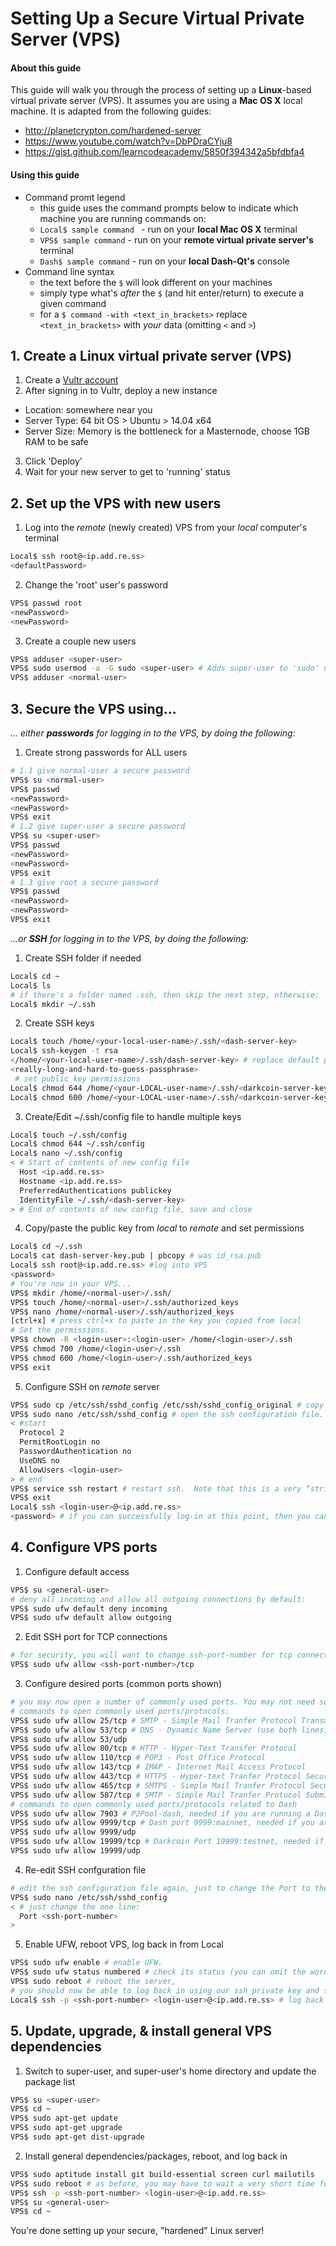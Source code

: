 # Setting Up a Secure Virtual Private Server (VPS)

#### About this guide
This guide will walk you through the process of setting up a __Linux__-based virtual private server (VPS).  It assumes you are using a __Mac OS X__ local machine.  It is adapted from the following guides:
* http://planetcrypton.com/hardened-server
* https://www.youtube.com/watch?v=DbPDraCYju8
* https://gist.github.com/learncodeacademy/5850f394342a5bfdbfa4

#### Using this guide
* Command promt legend
  * this guide uses the command prompts below to indicate which machine you are running commands on:
  * ```Local$ sample command ``` - run on your __local Mac OS X__ terminal
  * ```VPS$ sample command``` - run on your __remote virtual private server's__ terminal
  * ```Dash$ sample command``` - run on your __local Dash-Qt's__ console
* Command line syntax
  * the text before the ```$``` will look different on your machines
  * simply type what's *after* the ```$``` (and hit enter/return) to execute a given command
  * for a ```$ command -with <text_in_brackets>``` replace ```<text_in_brackets>``` with *your* data (omitting ```<``` and ```>```)

## 1. Create a Linux virtual private server (VPS)

1. Create a [Vultr account](http://www.vultr.com/?ref=6971315-3B)
2. After signing in to Vultr, deploy a new instance
  * Location: somewhere near you
  * Server Type: 64 bit OS > Ubuntu > 14.04 x64
  * Server Size: Memory is the bottleneck for a Masternode, choose 1GB RAM to be safe
3. Click 'Deploy'
4. Wait for your new server to get to 'running' status

## 2. Set up the VPS with new users

1. Log into the *remote* (newly created) VPS from your *local* computer's terminal

  ```sh
  Local$ ssh root@<ip.add.re.ss>
  <defaultPassword>
  ```
2. Change the 'root' user's password

  ```sh
  VPS$ passwd root
  <newPassword>
  <newPassword>
  ```
3. Create a couple new users

  ```sh
  VPS$ adduser <super-user>
  VPS$ sudo usermod -a -G sudo <super-user> # Adds super-user to 'sudo' user group (gives it sudo capabilities)
  VPS$ adduser <normal-user>
  ```

## 3. Secure the VPS using...

*... either __passwords__ for logging in to the VPS, by doing the following:*

1. Create strong passwords for ALL users

  ```sh
  # 1.1 give normal-user a secure password
  VPS$ su <normal-user>
  VPS$ passwd
  <newPassword>
  <newPassword>
  VPS$ exit
  # 1.2 give super-user a secure password
  VPS$ su <super-user>
  VPS$ passwd
  <newPassword>
  <newPassword>
  VPS$ exit
  # 1.3 give root a secure password
  VPS$ passwd
  <newPassword>
  <newPassword>
  VPS$ exit
  ```

*...or __SSH__ for logging in to the VPS, by doing the following:*

1. Create SSH folder if needed

  ```sh
  Local$ cd ~
  Local$ ls
  # if there's a folder named .ssh, then skip the next step, otherwise:
  Local$ mkdir ~/.ssh
  ```
2. Create SSH keys

  ```sh
  Local$ touch /home/<your-local-user-name>/.ssh/<dash-server-key>
  Local$ ssh-keygen -t rsa
  </home/<your-local-user-name>/.ssh/dash-server-key> # replace default path with one we just created
  <really-long-and-hard-to-guess-passphrase>
   # set public key permissions
  Local$ chmod 644 /home/<your-LOCAL-user-name>/.ssh/<darkcoin-server-key>.pub
  Local$ chmod 600 /home/<your-LOCAL-user-name>/.ssh/<darkcoin-server-key>
  ```
3. Create/Edit ~/.ssh/config file to handle multiple keys

  ```sh
  Local$ touch ~/.ssh/config
  Local$ chmod 644 ~/.ssh/config
  Local$ nano ~/.ssh/config
  < # Start of contents of new config file
    Host <ip.add.re.ss>
    Hostname <ip.add.re.ss>
    PreferredAuthentications publickey
    IdentityFile ~/.ssh/<dash-server-key>
  > # End of contents of new config file, save and close
  ```
4. Copy/paste the public key from *local* to *remote* and set permissions

  ```sh
  Local$ cd ~/.ssh
  Local$ cat dash-server-key.pub | pbcopy # was id_rsa.pub
  Local$ ssh root@<ip.add.re.ss> #log into VPS
  <password>
  # You're now in your VPS...
  VPS$ mkdir /home/<normal-user>/.ssh/
  VPS$ touch /home/<normal-user>/.ssh/authorized_keys
  VPS$ nano /home/<normal-user>/.ssh/authorized_keys
  [ctrl+x] # press ctrl+x to paste in the key you copied from local
  # Set the permissions.
  VPS$ chown -R <login-user>:<login-user> /home/<login-user>/.ssh
  VPS$ chmod 700 /home/<login-user>/.ssh
  VPS$ chmod 600 /home/<login-user>/.ssh/authorized_keys
  VPS$ exit
  ```
5. Configure SSH on *remote* server

  ```sh
  VPS$ sudo cp /etc/ssh/sshd_config /etc/ssh/sshd_config_original # copy config file just in case we screw things up while editing it, just in case.
  VPS$ sudo nano /etc/ssh/sshd_config # open the ssh configuration file. The things  we need to check, set, or add within the sshd_config file are below:
  < #start
    Protocol 2
    PermitRootLogin no
    PasswordAuthentication no
    UseDNS no
    AllowUsers <login-user>
  > # end
  VPS$ service ssh restart # restart ssh.  Note that this is a very “strict” configuration.  You will now ONLY be allowed to log-in to your REMOTE server from your current LOCAL machine.  To be able to log-in from a different LOCAL machine you would need to copy the private ssh key from your LOCAL machine onto the other LOCAL machine.  (You might want to keep the private key on an encrypted usb flash drive for such purposes.)  If that other LOCAL machine were not also owned by you, then you would want to delete the private key from it after you were done using it.  If you were willing to compromise just a bit on security you could leave PasswordAuthentication set to yes; it would be better if you could avoid doing this, however, in the event someone guessed or otherwise found out login-user's password.  You should now try to log-out as root and then ssh log-in as <login-user>:
  VPS$ exit
  Local$ ssh <login-user>@<ip.add.re.ss>
  <password> # if you can successfully log-in at this point, then you can continue on to the “Configuring Ports” section below.  If you cannot log-in, then you can try to go back and fix any problems by logging-in through a web-based console provided by your cloud-server's host.  If you just can't get it working no matter what, you may have to start again, rebuilding the server from scratch.
  ```

## 4. Configure VPS ports

1. Configure default access

  ```sh
  VPS$ su <general-user>
  # deny all incoming and allow all outgoing connections by default:
  VPS$ sudo ufw default deny incoming
  VPS$ sudo ufw default allow outgoing
  ```

2. Edit SSH port for TCP connections

  ```sh
  # for security, you will want to change ssh-port-number for tcp connections, and open that port.  (We will refer to this as <ssh-port-number>.)
  VPS$ sudo ufw allow <ssh-port-number>/tcp
  ```

3. Configure desired ports (common ports shown)

  ```sh
  # you may now open a number of commonly used ports. You may not need some of these ports, or be unsure as to which you do or do not need.  For most configurations, opening the ports shown below should be safe.  If you are sure that you do not need to open some port, feel free to skip that step.  Also if you wanted to close a port later on, you could to this by simply issuing the command: sudo ufw deny <port>/<optional: protocol>.  For example, to close port 53 for everything: sudo ufw deny 53. To deny incoming tcp packets to port 53: VPS$ sudo ufw deny 53/tcp. To deny incoming udp packets to port 53: VPS$ sudo ufw deny 53/udp.  
  # commands to open commonly used ports/protocols:
  VPS$ sudo ufw allow 25/tcp # SMTP - Simple Mail Tranfer Protocol Transmission
  VPS$ sudo ufw allow 53/tcp # DNS - Dynamic Name Server (use both lines)
  VPS$ sudo ufw allow 53/udp
  VPS$ sudo ufw allow 80/tcp # HTTP - Hyper-Text Transfer Protocol
  VPS$ sudo ufw allow 110/tcp # POP3 - Post Office Protocol
  VPS$ sudo ufw allow 143/tcp # IMAP - Internet Mail Access Protocol
  VPS$ sudo ufw allow 443/tcp # HTTPS - Hyper-text Tranfer Protocol Secure
  VPS$ sudo ufw allow 465/tcp # SMTPS - Simple Mail Tranfer Protocol Secure
  VPS$ sudo ufw allow 587/tcp # SMTP - Simple Mail Tranfer Protocol Submission
  # commands to open commonly used ports/protocols related to Dash
  VPS$ sudo ufw allow 7903 # P2Pool-dash, needed if you are running a Dash P2Pool
  VPS$ sudo ufw allow 9999/tcp # Dash port 9999:mainnet, needed if you are running Dash on the standard main network, both lines
  VPS$ sudo ufw allow 9999/udp
  VPS$ sudo ufw allow 19999/tcp # Darkcoin Port 19999:testnet, needed if you are running Dash on the testing network, both lines
  VPS$ sudo ufw allow 19999/udp
  ```

4. Re-edit SSH confguration file

  ```sh
  # edit the ssh configuration file again, just to change the Port to the <ssh-port-number> you chose above:
  VPS$ sudo nano /etc/ssh/sshd_config
  < # just change the one line:
    Port <ssh-port-number>
  >
  ```

5. Enable UFW, reboot VPS, log back in from Local

  ```sh
  VPS$ sudo ufw enable # enable UFW.
  VPS$ sudo ufw status numbered # check its status (you can omit the word “numbered,” but it provides more information)
  VPS$ sudo reboot # reboot the server,
  # you should now be able to log back in using our ssh private key and ssh passphrase, now also including the new <ssh-port-number> in the login. You may have to wait about a minute or so for it to boot up before you can login
  Local$ ssh -p <ssh-port-number> <login-user>@<ip.add.re.ss> # log back in, if it works, continue to the next section, “Update and Upgrade and Install General-Dependencies.”  If it does not work, you may have to rebuild from scratch, unless you can log-in via a web-console provided by your cloudserver host to try to fix the problem.
  ```

## 5. Update, upgrade, & install general VPS dependencies

1. Switch to super-user, and super-user's home directory and update the package list

  ```sh
  VPS$ su <super-user>
  VPS$ cd ~
  VPS$ sudo apt-get update
  VPS$ sudo apt-get upgrade
  VPS$ sudo apt-get dist-upgrade
  ```

2. Install general dependencies/packages, reboot, and log back in

  ```sh
  VPS$ sudo aptitude install git build-essential screen curl mailutils
  VPS$ sudo reboot # as before, you may have to wait a very short time for it to boot up before you can login.)
  VPS$ ssh -p <ssh-port-number> <login-user>@<ip.add.re.ss>
  VPS$ su <general-user>
  VPS$ cd ~
  ```

You're done setting up your secure, "hardened" Linux server!
